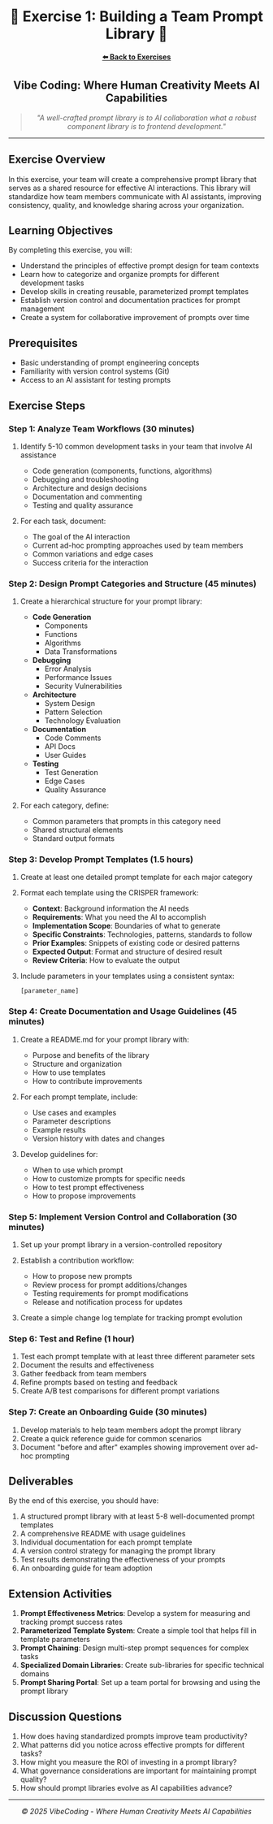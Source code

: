 <div align="center">

# 👥 Exercise 1: Building a Team Prompt Library 👥

</div>

<div align="center">

**[⬅️ Back to Exercises](README.md)**

</div>

<div align="center">

## Vibe Coding: Where Human Creativity Meets AI Capabilities

</div>

<div align="center">

> *"A well-crafted prompt library is to AI collaboration what a robust component library is to frontend development."*

</div>

---

## Exercise Overview

In this exercise, your team will create a comprehensive prompt library that serves as a shared resource for effective AI interactions. This library will standardize how team members communicate with AI assistants, improving consistency, quality, and knowledge sharing across your organization.

## Learning Objectives

By completing this exercise, you will:
- Understand the principles of effective prompt design for team contexts
- Learn how to categorize and organize prompts for different development tasks
- Develop skills in creating reusable, parameterized prompt templates
- Establish version control and documentation practices for prompt management
- Create a system for collaborative improvement of prompts over time

## Prerequisites

- Basic understanding of prompt engineering concepts
- Familiarity with version control systems (Git)
- Access to an AI assistant for testing prompts

## Exercise Steps

### Step 1: Analyze Team Workflows (30 minutes)

1. Identify 5-10 common development tasks in your team that involve AI assistance
   - Code generation (components, functions, algorithms)
   - Debugging and troubleshooting
   - Architecture and design decisions
   - Documentation and commenting
   - Testing and quality assurance

2. For each task, document:
   - The goal of the AI interaction
   - Current ad-hoc prompting approaches used by team members
   - Common variations and edge cases
   - Success criteria for the interaction

### Step 2: Design Prompt Categories and Structure (45 minutes)

1. Create a hierarchical structure for your prompt library:

   - **Code Generation**
     - Components
     - Functions
     - Algorithms
     - Data Transformations
   - **Debugging**
     - Error Analysis
     - Performance Issues
     - Security Vulnerabilities
   - **Architecture**
     - System Design
     - Pattern Selection
     - Technology Evaluation
   - **Documentation**
     - Code Comments
     - API Docs
     - User Guides
   - **Testing**
     - Test Generation
     - Edge Cases
     - Quality Assurance

2. For each category, define:
   - Common parameters that prompts in this category need
   - Shared structural elements
   - Standard output formats

### Step 3: Develop Prompt Templates (1.5 hours)

1. Create at least one detailed prompt template for each major category
2. Format each template using the CRISPER framework:
   - **Context**: Background information the AI needs
   - **Requirements**: What you need the AI to accomplish
   - **Implementation Scope**: Boundaries of what to generate
   - **Specific Constraints**: Technologies, patterns, standards to follow
   - **Prior Examples**: Snippets of existing code or desired patterns
   - **Expected Output**: Format and structure of desired result
   - **Review Criteria**: How to evaluate the output

3. Include parameters in your templates using a consistent syntax:
   ```
   [parameter_name]
   ```

### Step 4: Create Documentation and Usage Guidelines (45 minutes)

1. Create a README.md for your prompt library with:
   - Purpose and benefits of the library
   - Structure and organization
   - How to use templates
   - How to contribute improvements

2. For each prompt template, include:
   - Use cases and examples
   - Parameter descriptions
   - Example results
   - Version history with dates and changes

3. Develop guidelines for:
   - When to use which prompt
   - How to customize prompts for specific needs
   - How to test prompt effectiveness
   - How to propose improvements

### Step 5: Implement Version Control and Collaboration (30 minutes)

1. Set up your prompt library in a version-controlled repository
2. Establish a contribution workflow:
   - How to propose new prompts
   - Review process for prompt additions/changes
   - Testing requirements for prompt modifications
   - Release and notification process for updates

3. Create a simple change log template for tracking prompt evolution

### Step 6: Test and Refine (1 hour)

1. Test each prompt template with at least three different parameter sets
2. Document the results and effectiveness
3. Gather feedback from team members
4. Refine prompts based on testing and feedback
5. Create A/B test comparisons for different prompt variations

### Step 7: Create an Onboarding Guide (30 minutes)

1. Develop materials to help team members adopt the prompt library
2. Create a quick reference guide for common scenarios
3. Document "before and after" examples showing improvement over ad-hoc prompting

## Deliverables

By the end of this exercise, you should have:

1. A structured prompt library with at least 5-8 well-documented prompt templates
2. A comprehensive README with usage guidelines
3. Individual documentation for each prompt template
4. A version control strategy for managing the prompt library
5. Test results demonstrating the effectiveness of your prompts
6. An onboarding guide for team adoption

## Extension Activities

1. **Prompt Effectiveness Metrics**: Develop a system for measuring and tracking prompt success rates
2. **Parameterized Template System**: Create a simple tool that helps fill in template parameters
3. **Prompt Chaining**: Design multi-step prompt sequences for complex tasks
4. **Specialized Domain Libraries**: Create sub-libraries for specific technical domains
5. **Prompt Sharing Portal**: Set up a team portal for browsing and using the prompt library

## Discussion Questions

1. How does having standardized prompts improve team productivity?
2. What patterns did you notice across effective prompts for different tasks?
3. How might you measure the ROI of investing in a prompt library?
4. What governance considerations are important for maintaining prompt quality?
5. How should prompt libraries evolve as AI capabilities advance?

---

<div align="center">

*© 2025 VibeCoding - Where Human Creativity Meets AI Capabilities*

</div>
